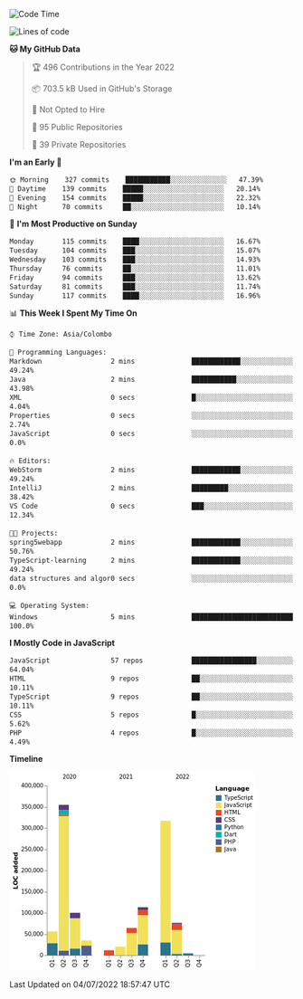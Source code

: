 
<!--START_SECTION:waka-->
![Code Time](http://img.shields.io/badge/Code%20Time-0%20secs-blue)

![Lines of code](https://img.shields.io/badge/From%20Hello%20World%20I%27ve%20Written-1%20Million%20lines%20of%20code-blue)

**🐱 My GitHub Data** 

> 🏆 496 Contributions in the Year 2022
 > 
> 📦 703.5 kB Used in GitHub's Storage 
 > 
> 🚫 Not Opted to Hire
 > 
> 📜 95 Public Repositories 
 > 
> 🔑 39 Private Repositories  
 > 
**I'm an Early 🐤** 

```text
🌞 Morning    327 commits    ███████████░░░░░░░░░░░░░░   47.39% 
🌆 Daytime    139 commits    █████░░░░░░░░░░░░░░░░░░░░   20.14% 
🌃 Evening    154 commits    █████░░░░░░░░░░░░░░░░░░░░   22.32% 
🌙 Night      70 commits     ██░░░░░░░░░░░░░░░░░░░░░░░   10.14%

```
📅 **I'm Most Productive on Sunday** 

```text
Monday       115 commits    ████░░░░░░░░░░░░░░░░░░░░░   16.67% 
Tuesday      104 commits    ███░░░░░░░░░░░░░░░░░░░░░░   15.07% 
Wednesday    103 commits    ███░░░░░░░░░░░░░░░░░░░░░░   14.93% 
Thursday     76 commits     ██░░░░░░░░░░░░░░░░░░░░░░░   11.01% 
Friday       94 commits     ███░░░░░░░░░░░░░░░░░░░░░░   13.62% 
Saturday     81 commits     ███░░░░░░░░░░░░░░░░░░░░░░   11.74% 
Sunday       117 commits    ████░░░░░░░░░░░░░░░░░░░░░   16.96%

```


📊 **This Week I Spent My Time On** 

```text
⌚︎ Time Zone: Asia/Colombo

💬 Programming Languages: 
Markdown                 2 mins              ████████████░░░░░░░░░░░░░   49.24% 
Java                     2 mins              ███████████░░░░░░░░░░░░░░   43.98% 
XML                      0 secs              █░░░░░░░░░░░░░░░░░░░░░░░░   4.04% 
Properties               0 secs              ░░░░░░░░░░░░░░░░░░░░░░░░░   2.74% 
JavaScript               0 secs              ░░░░░░░░░░░░░░░░░░░░░░░░░   0.0%

🔥 Editors: 
WebStorm                 2 mins              ████████████░░░░░░░░░░░░░   49.24% 
IntelliJ                 2 mins              █████████░░░░░░░░░░░░░░░░   38.42% 
VS Code                  0 secs              ███░░░░░░░░░░░░░░░░░░░░░░   12.34%

🐱‍💻 Projects: 
spring5webapp            2 mins              ████████████░░░░░░░░░░░░░   50.76% 
TypeScript-learning      2 mins              ████████████░░░░░░░░░░░░░   49.24% 
data structures and algor0 secs              ░░░░░░░░░░░░░░░░░░░░░░░░░   0.0%

💻 Operating System: 
Windows                  5 mins              █████████████████████████   100.0%

```

**I Mostly Code in JavaScript** 

```text
JavaScript               57 repos            ████████████████░░░░░░░░░   64.04% 
HTML                     9 repos             ██░░░░░░░░░░░░░░░░░░░░░░░   10.11% 
TypeScript               9 repos             ██░░░░░░░░░░░░░░░░░░░░░░░   10.11% 
CSS                      5 repos             █░░░░░░░░░░░░░░░░░░░░░░░░   5.62% 
PHP                      4 repos             █░░░░░░░░░░░░░░░░░░░░░░░░   4.49%

```


**Timeline**

![Chart not found](https://raw.githubusercontent.com/ccweerasinghe1994/ccweerasinghe1994/master/charts/bar_graph.png) 


 Last Updated on 04/07/2022 18:57:47 UTC
<!--END_SECTION:waka-->
